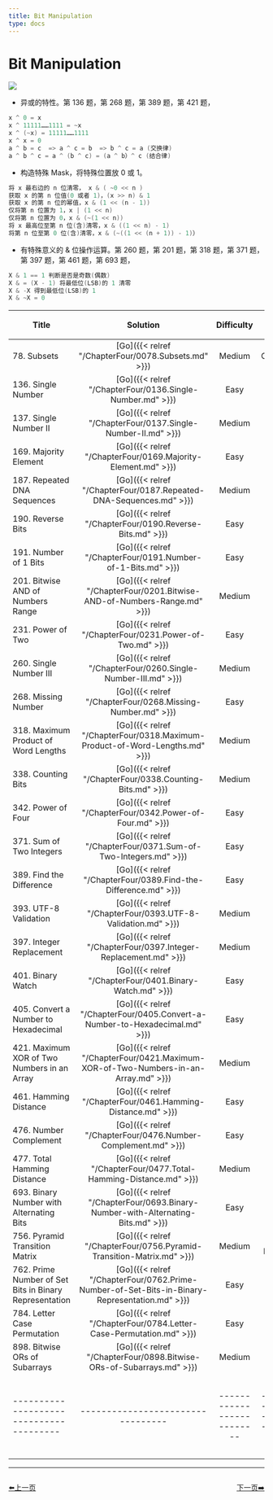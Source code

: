 ```yaml
---
title: Bit Manipulation
type: docs
---
```


# Bit Manipulation

![](https://img.halfrost.com/Leetcode/Bit_Manipulation.png)

- 异或的特性。第 136 题，第 268 题，第 389 题，第 421 题，

```go
x ^ 0 = x
x ^ 11111……1111 = ~x
x ^ (~x) = 11111……1111
x ^ x = 0
a ^ b = c  => a ^ c = b  => b ^ c = a (交换律)
a ^ b ^ c = a ^ (b ^ c) = (a ^ b）^ c (结合律)
```

- 构造特殊 Mask，将特殊位置放 0 或 1。

```go
将 x 最右边的 n 位清零， x & ( ~0 << n )
获取 x 的第 n 位值(0 或者 1)，(x >> n) & 1
获取 x 的第 n 位的幂值，x & (1 << (n - 1))
仅将第 n 位置为 1，x | (1 << n)
仅将第 n 位置为 0，x & (~(1 << n))
将 x 最高位至第 n 位(含)清零，x & ((1 << n) - 1)
将第 n 位至第 0 位(含)清零，x & (~((1 << (n + 1)) - 1)）
```

- 有特殊意义的 & 位操作运算。第 260 题，第 201 题，第 318 题，第 371 题，第 397 题，第 461 题，第 693 题，

```go
X & 1 == 1 判断是否是奇数(偶数)
X & = (X - 1) 将最低位(LSB)的 1 清零
X & -X 得到最低位(LSB)的 1
X & ~X = 0
```


| Title | Solution | Difficulty | Time | Space | 收藏 |
| ----- | :--------: | :----------: | :----: | :-----: |:-----: |
|78. Subsets | [Go]({{< relref "/ChapterFour/0078.Subsets.md" >}})| Medium | O(n^2)| O(n)|❤️|
|136. Single Number | [Go]({{< relref "/ChapterFour/0136.Single-Number.md" >}})| Easy | O(n)| O(1)||
|137. Single Number II  | [Go]({{< relref "/ChapterFour/0137.Single-Number-II.md" >}})| Medium | O(n)| O(1)|❤️|
|169. Majority Element | [Go]({{< relref "/ChapterFour/0169.Majority-Element.md" >}})| Easy | O(n)| O(1)|❤️|
|187. Repeated DNA Sequences  | [Go]({{< relref "/ChapterFour/0187.Repeated-DNA-Sequences.md" >}})| Medium | O(n)| O(1)||
|190. Reverse Bits | [Go]({{< relref "/ChapterFour/0190.Reverse-Bits.md" >}})| Easy | O(n)| O(1)|❤️|
|191. Number of 1 Bits  | [Go]({{< relref "/ChapterFour/0191.Number-of-1-Bits.md" >}})| Easy | O(n)| O(1)||
|201. Bitwise AND of Numbers Range  | [Go]({{< relref "/ChapterFour/0201.Bitwise-AND-of-Numbers-Range.md" >}})| Medium | O(n)| O(1)|❤️|
|231. Power of Two  | [Go]({{< relref "/ChapterFour/0231.Power-of-Two.md" >}})| Easy | O(1)| O(1)||
|260. Single Number III  | [Go]({{< relref "/ChapterFour/0260.Single-Number-III.md" >}})| Medium | O(n)| O(1)|❤️|
|268. Missing Number  | [Go]({{< relref "/ChapterFour/0268.Missing-Number.md" >}})| Easy | O(n)| O(1)||
|318. Maximum Product of Word Lengths | [Go]({{< relref "/ChapterFour/0318.Maximum-Product-of-Word-Lengths.md" >}})| Medium | O(n)| O(1)||
|338. Counting Bits   | [Go]({{< relref "/ChapterFour/0338.Counting-Bits.md" >}})| Medium | O(n)| O(n)||
|342. Power of Four  | [Go]({{< relref "/ChapterFour/0342.Power-of-Four.md" >}})| Easy | O(n)| O(1)||
|371. Sum of Two Integers  | [Go]({{< relref "/ChapterFour/0371.Sum-of-Two-Integers.md" >}})| Easy | O(n)| O(1)||
|389. Find the Difference  | [Go]({{< relref "/ChapterFour/0389.Find-the-Difference.md" >}})| Easy | O(n)| O(1)||
|393. UTF-8 Validation   | [Go]({{< relref "/ChapterFour/0393.UTF-8-Validation.md" >}})| Medium | O(n)| O(1)||
|397. Integer Replacement   | [Go]({{< relref "/ChapterFour/0397.Integer-Replacement.md" >}})| Medium | O(n)| O(1)||
|401. Binary Watch  | [Go]({{< relref "/ChapterFour/0401.Binary-Watch.md" >}})| Easy | O(1)| O(1)||
|405. Convert a Number to Hexadecimal | [Go]({{< relref "/ChapterFour/0405.Convert-a-Number-to-Hexadecimal.md" >}})| Easy | O(n)| O(1)||
|421. Maximum XOR of Two Numbers in an Array  | [Go]({{< relref "/ChapterFour/0421.Maximum-XOR-of-Two-Numbers-in-an-Array.md" >}})| Medium | O(n)| O(1)|❤️|
|461. Hamming Distance  | [Go]({{< relref "/ChapterFour/0461.Hamming-Distance.md" >}})| Easy | O(n)| O(1)||
|476. Number Complement  | [Go]({{< relref "/ChapterFour/0476.Number-Complement.md" >}})| Easy | O(n)| O(1)||
|477. Total Hamming Distance  | [Go]({{< relref "/ChapterFour/0477.Total-Hamming-Distance.md" >}})| Medium | O(n)| O(1)||
|693. Binary Number with Alternating Bits | [Go]({{< relref "/ChapterFour/0693.Binary-Number-with-Alternating-Bits.md" >}})| Easy | O(n)| O(1)|❤️|
|756. Pyramid Transition Matrix  | [Go]({{< relref "/ChapterFour/0756.Pyramid-Transition-Matrix.md" >}})| Medium | O(n log n)| O(n)||
|762. Prime Number of Set Bits in Binary Representation | [Go]({{< relref "/ChapterFour/0762.Prime-Number-of-Set-Bits-in-Binary-Representation.md" >}})| Easy | O(n)| O(1)||
|784. Letter Case Permutation | [Go]({{< relref "/ChapterFour/0784.Letter-Case-Permutation.md" >}})| Easy | O(n)| O(1)||
|898. Bitwise ORs of Subarrays | [Go]({{< relref "/ChapterFour/0898.Bitwise-ORs-of-Subarrays.md" >}})| Medium | O(n)| O(1)||
|---------------------------------------|---------------------------------|--------------------------|-----------------------|-----------|--------|


----------------------------------------------
<div style="display: flex;justify-content: space-between;align-items: center;">
<p><a href="https://books.halfrost.com/leetcode/ChapterTwo/Sort/">⬅️上一页</a></p>
<p><a href="https://books.halfrost.com/leetcode/ChapterTwo/Union_Find/">下一页➡️</a></p>
</div>